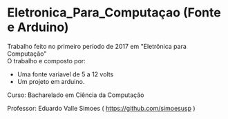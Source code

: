 # Eletronica_Para_Computaçao (Fonte e Arduino)
Trabalho feito no primeiro período de 2017 em "Eletrônica para Computação"  
O trabalho e composto por:
  - Uma fonte variavel de 5 a 12 volts
  - Um projeto em arduino.


Curso: Bacharelado em Ciência da Computação

Professor: Eduardo Valle Simoes 
( https://github.com/simoesusp )
